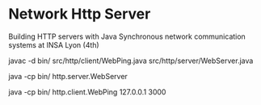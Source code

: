 # Network Http Server
Building HTTP servers with Java Synchronous network communication systems at INSA Lyon (4th) 

javac -d bin/ src/http/client/WebPing.java src/http/server/WebServer.java

java -cp bin/ http.server.WebServer

java -cp bin/ http.client.WebPing 127.0.0.1 3000
